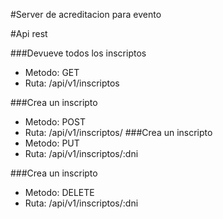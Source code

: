 #Server de acreditacion para evento

#Api rest

###Devueve todos los inscriptos
* Metodo: GET    
* Ruta: /api/v1/inscriptos

###Crea un inscripto
* Metodo: POST  
* Ruta: /api/v1/inscriptos/
###Crea un inscripto
* Metodo: PUT   
* Ruta: /api/v1/inscriptos/:dni

###Crea un inscripto
* Metodo: DELETE 
* Ruta: /api/v1/inscriptos/:dni